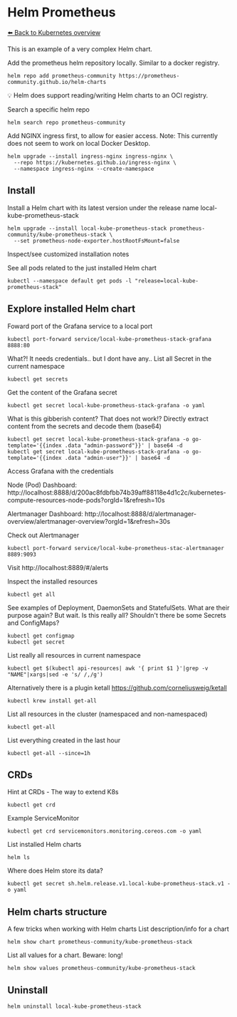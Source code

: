 # Helm Prometheus
[⬅️ Back to Kubernetes overview](kubernetes.md)

This is an example of a very complex Helm chart.

Add the prometheus helm repository locally. Similar to a docker registry. 
```shell
helm repo add prometheus-community https://prometheus-community.github.io/helm-charts
```
💡 Helm does support reading/writing Helm charts to an OCI registry. 

Search a specific helm repo
```shell
helm search repo prometheus-community
```

Add NGINX ingress first, to allow for easier access. Note: This currently does not seem to work on local Docker Desktop.
```shell
helm upgrade --install ingress-nginx ingress-nginx \
  --repo https://kubernetes.github.io/ingress-nginx \
  --namespace ingress-nginx --create-namespace
```

## Install

Install a Helm chart with its latest version under the release name local-kube-prometheus-stack
```shell
helm upgrade --install local-kube-prometheus-stack prometheus-community/kube-prometheus-stack \
  --set prometheus-node-exporter.hostRootFsMount=false
```
Inspect/see customized installation notes

See all pods related to the just installed Helm chart
```shell
kubectl --namespace default get pods -l "release=local-kube-prometheus-stack"
```

## Explore installed Helm chart

Foward port of the Grafana service to a local port
```shell
kubectl port-forward service/local-kube-prometheus-stack-grafana 8888:80
```

What?! It needs credentials.. but I dont have any..
List all Secret in the current namespace
```shell
kubectl get secrets
```

Get the content of the Grafana secret
```shell
kubectl get secret local-kube-prometheus-stack-grafana -o yaml
```

What is this gibberish content? That does not work!?
Directly extract content from the secrets and decode them (base64)
```shell
kubectl get secret local-kube-prometheus-stack-grafana -o go-template='{{index .data "admin-password"}}' | base64 -d
kubectl get secret local-kube-prometheus-stack-grafana -o go-template='{{index .data "admin-user"}}' | base64 -d
```

Access Grafana with the credentials

Node (Pod) Dashboard: http://localhost:8888/d/200ac8fdbfbb74b39aff88118e4d1c2c/kubernetes-compute-resources-node-pods?orgId=1&refresh=10s

Alertmanager Dashboard: http://localhost:8888/d/alertmanager-overview/alertmanager-overview?orgId=1&refresh=30s

Check out Alertmanager
```shell
kubectl port-forward service/local-kube-prometheus-stac-alertmanager 8889:9093
```
Visit http://localhost:8889/#/alerts

Inspect the installed resources
```shell
kubectl get all
```
See examples of Deployment, DaemonSets and StatefulSets. What are their purpose again?
But wait. Is this really all? Shouldn't there be some Secrets and ConfigMaps?
```shell
kubectl get configmap
kubectl get secret
```

List really all resources in current namespace
```shell
kubectl get $(kubectl api-resources| awk '{ print $1 }'|grep -v "NAME"|xargs|sed -e 's/ /,/g')
```

Alternatively there is a plugin ketall https://github.com/corneliusweig/ketall
```shell
kubectl krew install get-all
```
List all resources in the cluster (namespaced and non-namespaced)
```shell
kubectl get-all
```
List everything created in the last hour
```shell
kubectl get-all --since=1h
```

## CRDs

Hint at CRDs - The way to extend K8s
```shell
kubectl get crd
```
Example ServiceMonitor
```shell
kubectl get crd servicemonitors.monitoring.coreos.com -o yaml
```

List installed Helm charts
```shell
helm ls
```

Where does Helm store its data?
```shell
kubectl get secret sh.helm.release.v1.local-kube-prometheus-stack.v1 -o yaml
```

## Helm charts structure

A few tricks when working with Helm charts
List description/info for a chart
```shell
helm show chart prometheus-community/kube-prometheus-stack
```
List all values for a chart. Beware: long!
```shell
helm show values prometheus-community/kube-prometheus-stack
```

## Uninstall

```shell
helm uninstall local-kube-prometheus-stack
```